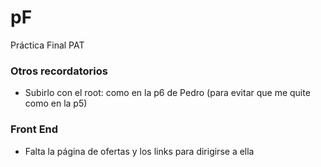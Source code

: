 # pF
Práctica Final PAT

### Otros recordatorios

- Subirlo con el root: como en la p6 de Pedro (para evitar que me quite como en la p5)

### Front End

- Falta la página de ofertas y los links para dirigirse a ella
